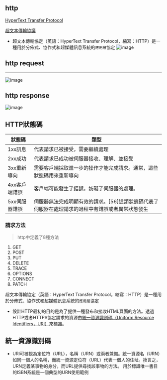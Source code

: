 ## http
[HyperText Transfer Protocol](https://en.wikipedia.org/wiki/Hypertext_Transfer_Protocol)

[超文本傳輸協議](https://zh.wikipedia.org/wiki/%E8%B6%85%E6%96%87%E6%9C%AC%E4%BC%A0%E8%BE%93%E5%8D%8F%E8%AE%AE)
- 超文本傳輸協定（英語：HyperText Transfer Protocol，縮寫：HTTP）是一種用於分佈式、協作式和超媒體訊息系統的```應用層```協定
![image](https://user-images.githubusercontent.com/90738394/138025018-0da92489-cb04-4536-ba37-462f5d94a33c.png)
## http request
---
![image](https://user-images.githubusercontent.com/90738394/138025167-1ad6bd2a-4cc4-4b52-9a56-3e6039dcae97.png)


## http response
![image](https://user-images.githubusercontent.com/90738394/138025288-20fe6168-2144-4353-88cc-f94f0448bb15.png)

## HTTP狀態碼
| 狀態碼 | 類型 |
| ------ | ------ |
|1xx訊息|代表請求已被接受，需要繼續處理|
|2xx成功|代表請求已成功被伺服器接收、理解、並接受|
|3xx重新導向|需要客戶端採取進一步的操作才能完成請求。通常，這些狀態碼用來重新導向|
|4xx客戶端錯誤|客戶端可能發生了錯誤，妨礙了伺服器的處理。|
|5xx伺服器錯誤|伺服器無法完成明顯有效的請求。[56]這類狀態碼代表了伺服器在處理請求的過程中有錯誤或者異常狀態發生|
### 請求方法
> http中定義了8種方法
1. GET
2. POST
3. PUT
4. DELETE
5. TRACE
6. OPTIONS
7. CONNECT
8. PATCH

超文本傳輸協定（英語：HyperText Transfer Protocol，縮寫：HTTP）是一種用於分佈式、協作式和超媒體訊息系統的```應用層```協定
- 設計HTTP最初的目的是為了提供一種發布和接收HTML頁面的方法。透過HTTP或者HTTPS協定請求的資源由[統一資源識別碼（Uniform Resource Identifiers，URI）](https://zh.wikipedia.org/wiki/%E7%BB%9F%E4%B8%80%E8%B5%84%E6%BA%90%E6%A0%87%E5%BF%97%E7%AC%A6)來標識。
## 統一資源識別碼
- URI可被視為定位符（URL），名稱（URN）或兩者兼備。統一資源名（URN）如同一個人的名稱，而統一資源定位符（URL）代表一個人的住址。換言之，URN定義某事物的身分，而URL提供尋找該事物的方法。
用於標識唯一書目的ISBN系統是一個典型的URN使用範例
